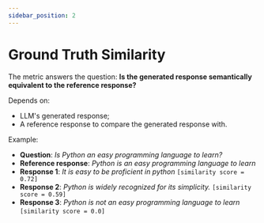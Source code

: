 ```yaml
---
sidebar_position: 2
---
```

# Ground Truth Similarity
The metric answers the question: **Is the generated response semantically equivalent 
to the reference response?**

Depends on:
- LLM's generated response;
- A reference response to compare the generated response with.

Example:
- **Question**: *Is Python an easy programming language to learn?*
- **Reference response**: *Python is an easy programming language to learn*
- **Response 1**: *It is easy to be proficient in python*  `[similarity score = 0.72]`
- **Response 2**: *Python is widely recognized for its simplicity.* `[similarity score = 0.59]`
- **Response 3**: *Python is not an easy programming language to learn* `[similarity score = 0.0]`
